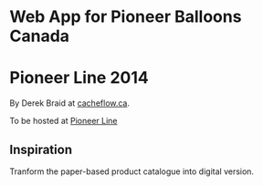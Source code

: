 # Web App for Pioneer Balloons Canada 

# Pioneer Line 2014  

By Derek Braid at [cacheflow.ca](http://cacheflow.ca).

To be hosted at [Pioneer Line](http://www.pioneerline2014.ca) 

## Inspiration

Tranform the paper-based product catalogue into digital version.